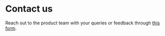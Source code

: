 # Contact us

Reach out to the product team with your queries or feedback through [this form](https://form.gov.sg/#!/62280856ba91100012050933).